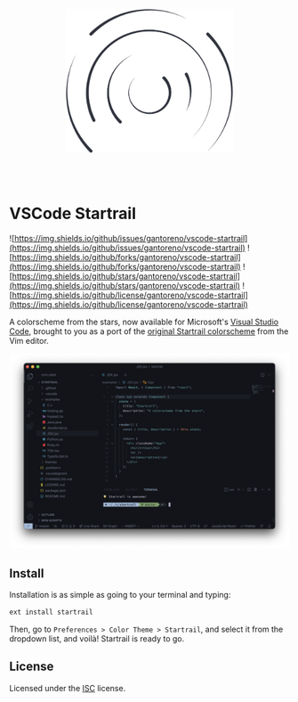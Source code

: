 <p align="center">
  <img src=".github/startrail.png" width="300" style="margin: 50px" />
</p>

# VSCode Startrail

![https://img.shields.io/github/issues/gantoreno/vscode-startrail](https://img.shields.io/github/issues/gantoreno/vscode-startrail) ![https://img.shields.io/github/forks/gantoreno/vscode-startrail](https://img.shields.io/github/forks/gantoreno/vscode-startrail) ![https://img.shields.io/github/stars/gantoreno/vscode-startrail](https://img.shields.io/github/stars/gantoreno/vscode-startrail) ![https://img.shields.io/github/license/gantoreno/vscode-startrail](https://img.shields.io/github/license/gantoreno/vscode-startrail)

A colorscheme from the stars, now available for Microsoft's [Visual Studio Code](https://code.visualstudio.com/), brought to you as a port of the [original Startrail colorscheme](https://github.com.gantoreno/vim-startrail) from the Vim editor.

<p align="center">
  <img src=".github/screenshot.png" />
</p>

## Install

Installation is as simple as going to your terminal and typing:

```sh
ext install startrail
```

Then, go to `Preferences > Color Theme > Startrail`, and select it from the dropdown list, and voilà! Startrail is ready to go.

## License

Licensed under the [ISC](https://opensource.org/licenses/ISC) license.
